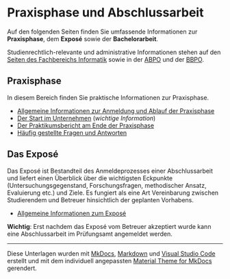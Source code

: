 # Praxisphase und Abschlussarbeit


<!-- Stand: 2019-03-18 -->

Auf den folgenden Seiten finden Sie umfassende Informationen zur **Praxisphase**, dem **Exposé** sowie der **Bachelorarbeit**.

<!-- Die Seiten befinden sich noch im Aufbau und werden fortlaufend ergänzt. -->

<!-- ## Wissenschaftliches Arbeiten

* [Vorbemerkung zu ...](vorbemerkung.md) -->
<!-- * [Anforderungen an die zu entwickelnde Webanwendung](anforderungen.md) -->

Studienrechtlich-relevante und administrative Informationen stehen auf den [Seiten des Fachbereichs Informatik](https://fbi.h-da.de/studium/studienorganisation/) sowie in der [ABPO](https://h-da.de/fileadmin/h_da/Hochschule/Presse_Publikationen/Hochschulanzeiger/2018/ABPO_AEnderung_2018-01-30.pdf) und der [BBPO](https://fbi.h-da.de/fileadmin/Group_Dekanat/Dokumente/Fachbereich/Gremien/Group_Pruefungsausschuss/Aktuelle_BBPO/FBI_BBPO_Informatik_B_2020-07-14_1_.pdf).



## Praxisphase

In diesem Bereich finden Sie praktische Informationen zur Praxisphase.

* [Allgemeine Informationen zur Anmeldung und Ablauf der Praxisphase](./allg_informationen.md) 
* [Der Start im Unternehmen](./start_im_unternehmen.md) (_wichtige Information_)
* [Der Praktikumsbericht am Ende der Praxisphase](./bericht.md)
* [Häufig gestellte Fragen und Antworten](./q_a.md)



## Das Exposé

Das Exposé ist Bestandteil des Anmeldeprozesses einer Abschlussarbeit und liefert einen Überblick über die wichtigsten Eckpunkte (Untersuchungsgegenstand, Forschungsfragen, methodischer Ansatz, Evaluierung etc.) und Ziele. Es fungiert als eine Art Vereinbarung zwischen Studierendem und Betreuer hinsichtlich der geplanten Vorhabens.

* [Allgemeine Informationen zum Exposé](expose.md)

**Wichtig**: Erst nachdem das Exposé vom Betreuer akzeptiert wurde kann eine Abschlussarbeit im Prüfungsamt angemeldet werden.

<!-- ## Die Bachelorarbeit

* [Allgemeine Informationen zu Bachelorarbeit und Kolloquium](./bachelorarbeit/q_and_a.md)


## Tipps

* [Tipps für ein erfolgreiches Arbeiten](lernen_lernen.md) -->


----
Diese Unterlagen wurden mit [MkDocs](http://mkdocs.org), [Markdown](https://en.wikipedia.org/wiki/Markdown) und [Visual Studio Code](https://code.visualstudio.com/) erstellt und mit dem individuell angepassten [Material Theme for MkDocs](https://squidfunk.github.io/mkdocs-material/) gerendert.

<!-- Excellent site with lots of ranked mkdocs plugin 
https://github.com/mkdocs/catalog -->